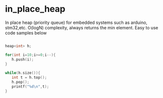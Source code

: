 # in_place_heap
In place heap (priority queue) for embedded systems such as arduino, stm32,etc. O(logN) complexity, always returns the min element.
Easy to use code samples below

```c++

heap<int> h;

for(int i=10;i>=0;i--){
   h.push(i);
}
    
while(h.size()){
   int t = h.top();
   h.pop();
   printf("%d\n",t);
}
```
